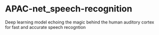 # APAC-net_speech-recognition
Deep learning model echoing the magic behind the human auditory cortex for fast and accurate speech recogntion
